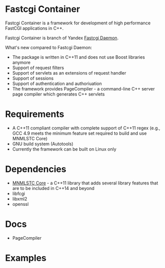 # Fastcgi Container
Fastcgi Container is a framework for development of high performance FastCGI applications in C++.

Fastcgi Container is branch of Yandex <a href="https://github.com/golubtsov/Fastcgi-Daemon">Fastcgi Daemon</a>.

What's new compared to Fastcgi Daemon:
* The package is written in C++11 and does not use Boost libraries anymore 
* Support of request filters
* Support of servlets as an extensions of request handler
* Support of sessions
* Support of authentication and authoriuation 
* The framework provides PageCompiler - a command-line C++ server page compiler which generates C++ servlets 

# Requirements

* A C++11 compliant compiler with complete support of C++11 regex (e.g., GCC 4.9 meets the minimum feature set required to build and use MNMLSTC Core)
* GNU build system (Autotools)
* Currently the framework can be built on Linux only

# Dependencies

* <a href="https://github.com/mnmlstc/core">MNMLSTC Core</a> - a C++11 library that adds several library features that are to be included in C++14 and beyond
* libfcgi
* libxml2
* openssl
 
# Docs

* PageCompiler

# Examples
